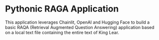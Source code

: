 # Pythonic RAGA Application

This application leverages Chainlit, OpenAI and Hugging Face to build a basic RAQA (Retrieval Augmented Question Answering) application based on a local text file containing the entire text of King Lear.
